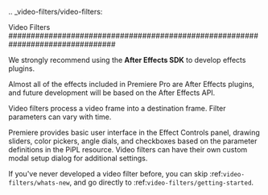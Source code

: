 .. _video-filters/video-filters:

Video Filters
################################################################################

We strongly recommend using the **After Effects SDK** to develop effects plugins.

Almost all of the effects included in Premiere Pro are After Effects plugins, and future development will be based on the After Effects API.

Video filters process a video frame into a destination frame. Filter parameters can vary with time.

Premiere provides basic user interface in the Effect Controls panel, drawing sliders, color pickers, angle dials, and checkboxes based on the parameter definitions in the PiPL resource. Video filters can have their own custom modal setup dialog for additional settings.

If you've never developed a video filter before, you can skip :ref:`video-filters/whats-new`, and go directly to :ref:`video-filters/getting-started`.
